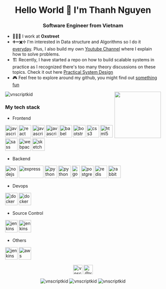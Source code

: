 <h1 align="center">Hello World 👋 I'm Thanh Nguyen</h1>
<h3 align="center">Software Engineer from Vietnam </h3>

- 👨🏻‍💻 I work at **Oxstreet**
- ➕➖✖️➗ I'm interested in Data structure and Algorithms so I do it [everyday](https://github.com/vnscriptkid/Algorithms). Plus, I also build my own [Youtube Channel](https://www.youtube.com/channel/UCqjc2pnYJTBU_XOUsu7wz-w/featured) where I explain how to solve problems. 
- 🏗️ Recently, I have started a repo on how to build scalable systems in practice as I recognized there's too many theory discussions on these topics. Check it out here [Practical System Design](https://github.com/vnscriptkid/system-design-practice)
- 🎮 Feel free to explore around my github, you might find out [something fun](https://github.com/vnscriptkid?tab=repositories)


<p align="left">
  <img align="center" src="https://github-readme-stats.calvinchankf.vercel.app/api?username=vnscriptkid&show_icons=true" alt="vnscriptkid" />
  <img align='right' src='https://github.com/Rishit-dagli/Rishit-dagli/blob/master/images/octocat-anime.gif' width='150"'>
</p>

### My tech stack

- Frontend
<p align="left">
  <img src="https://www.vectorlogo.zone/logos/javascript/javascript-icon.svg" alt="javascript" width="40" height="40"/> 
  <img src="https://www.vectorlogo.zone/logos/reactjs/reactjs-icon.svg" alt="react" width="40" height="40"/> 
  <img src="https://www.vectorlogo.zone/logos/graphql/graphql-icon.svg" alt="javascript" width="40" height="40"/> 
  <img src="https://www.vectorlogo.zone/logos/facebook_relay/facebook_relay-icon.svg" alt="javascript" width="40" height="40"/> 
  <img src="https://www.vectorlogo.zone/logos/babeljs/babeljs-icon.svg" alt="babel" width="40" height="40"/> 
  <img src="https://www.vectorlogo.zone/logos/getbootstrap/getbootstrap-icon.svg" alt="bootstrap" width="40" height="40"/> 
  <img src="https://www.vectorlogo.zone/logos/netlifyapp_watercss/netlifyapp_watercss-icon.svg" alt="css3" width="40" height="40"/>
  <img src="https://www.vectorlogo.zone/logos/w3_html5/w3_html5-icon.svg" alt="html5" width="40" height="40"/> 
  <img src="https://www.vectorlogo.zone/logos/sass-lang/sass-lang-icon.svg" alt="sass" width="40" height="40"/> 
  <img src="https://www.vectorlogo.zone/logos/js_webpack/js_webpack-icon.svg" alt="webpack" width="40" height="40"/>
  <img src="https://www.vectorlogo.zone/logos/sketchapp/sketchapp-icon.svg" alt="sketch" width="40" height="40"/> 
</p>

- Backend
<p align="left">
  <img src="https://www.vectorlogo.zone/logos/nodejs/nodejs-icon.svg" alt="nodejs" width="40" height="40"/> 
  <img src="https://www.vectorlogo.zone/logos/expressjs/expressjs-ar21.svg" alt="express" width="80" height="40"/> 
  <img src="https://www.vectorlogo.zone/logos/python/python-icon.svg" alt="python" width="40" height="40"/> 
  <img src="https://upload.wikimedia.org/wikipedia/commons/a/a7/Hack_%28programming_language%29_logo.svg" alt="python" width="40" height="40"/> 
  <img src="https://www.vectorlogo.zone/logos/golang/golang-vertical.svg" alt="go" width="26" height="40"/> 
  <img src="https://www.vectorlogo.zone/logos/postgresql/postgresql-icon.svg" alt="postgresql" width="40" height="40"/> 
  <img src="https://www.vectorlogo.zone/logos/redis/redis-icon.svg" alt="redis" width="40" height="40"/> 
  <img src="https://www.vectorlogo.zone/logos/rabbitmq/rabbitmq-icon.svg" alt="rabbitMQ" width="40" height="40"/> 
</p>

- Devops
<p align="left">
  <img src="https://www.vectorlogo.zone/logos/docker/docker-icon.svg" alt="docker" width="40" height="40"/>
  <img src="https://www.vectorlogo.zone/logos/kubernetes/kubernetes-icon.svg" alt="docker" width="40" height="40"/>
</p>

- Source Control
<p align="left">
  <img src="https://www.vectorlogo.zone/logos/mercurial-scm/mercurial-scm-icon.svg" alt="jenkins" width="40" height="40"/>
  <img src="https://www.vectorlogo.zone/logos/git-scm/git-scm-icon.svg" alt="jenkins" width="40" height="40"/>
</p>
  
- Others
<p align="left">
  <img src="https://www.vectorlogo.zone/logos/jenkins/jenkins-icon.svg" alt="jenkins" width="40" height="40"/>
  <img src="https://www.vectorlogo.zone/logos/amazon_aws/amazon_aws-icon.svg" alt="aws" width="40" height="40"/>
</p>

<p align="center">
<a href="https://www.linkedin.com/in/thanh-nguyen-800534160/" target="blank"><img align="center" src="https://cdn.jsdelivr.net/npm/simple-icons@3.0.1/icons/linkedin.svg" alt="vnscriptkid" height="30" width="30" /></a>
<a href="https://www.youtube.com/channel/UCqjc2pnYJTBU_XOUsu7wz-w/featured" target="blank"><img align="center" src="https://cdn.jsdelivr.net/npm/simple-icons@3.0.1/icons/youtube.svg" alt="@vnscriptkid" height="30" width="30" /></a>
</p>

<p align="center">
  <img src="https://komarev.com/ghpvc/?username=vnscriptkid" alt="vnscriptkid" />
  <img src="https://badges.pufler.dev/years/vnscriptkid" alt="vnscriptkid" />
  <img src="https://badges.pufler.dev/commits/monthly/vnscriptkid" alt="vnscriptkid" />
</p>
